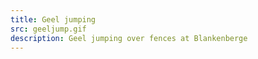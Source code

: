 ```yaml
---
title: Geel jumping
src: geeljump.gif
description: Geel jumping over fences at Blankenberge
---
```

